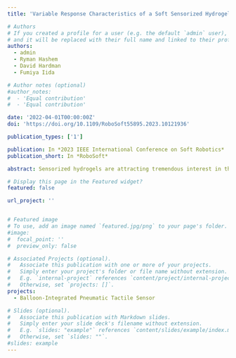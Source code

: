 ```yaml
---
title: 'Variable Response Characteristics of a Soft Sensorized Hydrogel Using Mesoscale Cellular Structures'

# Authors
# If you created a profile for a user (e.g. the default `admin` user), write the username (folder name) here
# and it will be replaced with their full name and linked to their profile.
authors:
  - admin
  - Ryman Hashem
  - David Hardman
  - Fumiya Iida

# Author notes (optional)
#author_notes:
#  - 'Equal contribution'
#  - 'Equal contribution'

date: '2022-04-01T00:00:00Z'
doi: 'https://doi.org/10.1109/RoboSoft55895.2023.10121936'

publication_types: ['1']

publication: In *2023 IEEE International Conference on Soft Robotics*
publication_short: In *RoboSoft*

abstract: Sensorized hydrogels are attracting tremendous interest in the manufacture of flexible strain sensors due to their impressive responses and tunable mechanical properties. However, many require extensive fabrication processes and hazardous raw materials, making their practical application difficult. Here, we demonstrate how the parameters of mesoscale cellular mesh sensors can be varied to control and tune the response characteristics of a biocompatible gelatin-based hydrogel using a straightforward fabrication process and readily available low-cost materials. An analytical model is derived to validate the experimental results, providing a framework for the design and optimization of sensor morphologies. Using this, 40% changes in gauge factor are demonstrated with no change in material properties, indicating that our in-plane cellular structures are a substantial and feasible method to control the sensitivity of flexible and stretchable strain sensors. We use the structures to demonstrate wearable proprioceptive devices, anisotropic bidirectional responses, and localization of a tactile stimulus.

# Display this page in the Featured widget?
featured: false

url_project: ''


# Featured image
# To use, add an image named `featured.jpg/png` to your page's folder.
#image:
#  focal_point: ''
#  preview_only: false

# Associated Projects (optional).
#   Associate this publication with one or more of your projects.
#   Simply enter your project's folder or file name without extension.
#   E.g. `internal-project` references `content/project/internal-project/index.md`.
#   Otherwise, set `projects: []`.
projects:
  - Balloon-Integrated Pneumatic Tactile Sensor

# Slides (optional).
#   Associate this publication with Markdown slides.
#   Simply enter your slide deck's filename without extension.
#   E.g. `slides: "example"` references `content/slides/example/index.md`.
#   Otherwise, set `slides: ""`.
#slides: example
---
```

